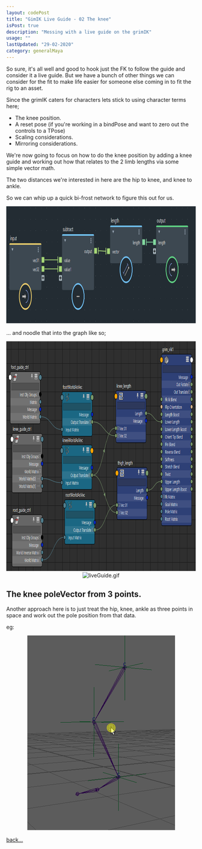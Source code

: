 ```yaml
---
layout: codePost
title: "GimIK Live Guide - 02 The knee"
isPost: true
description: "Messing with a live guide on the grimIK"
usage: ""
lastUpdated: "29-02-2020"
category: generalMaya
---
```


So sure, it's all well and good to hook just the FK to follow the guide and consider it a live guide. But we have a bunch
of other things we can consider for the fit to make life easier for someone else coming in to fit the rig to an asset.

Since the grimIK caters for characters lets stick to using character terms here;

- The knee position.
- A reset pose (if you're working in a bindPose and want to zero out the controls to a TPose)
- Scaling considerations.
- Mirroring considerations.


We're now going to focus on how to do the knee position by adding a knee guide and working out how that relates to the
2 limb lengths via some simple vector math.

The two distances we're interested in here are the hip to knee, and knee to ankle.

So we can whip up a quick bi-frost network to figure this out for us.

<center><img src="/assets/examples/bf_lenVec.png" alt="bf_lenVec.png" width="1048" height="310"></center>

... and noodle that into the graph like so;

<center><img src="/assets/examples/bf_lenVecNoodled.png" alt="/bf_lenVecNoodled.png" width="973" height="609"></center>

<center><img src="/assets/examples/liveGuide.gif" alt="liveGuide.gif" width="800" height="600"></center>

The knee poleVector from 3 points.
----------------------------------

Another approach here is to just treat the hip, knee, ankle as three points in space and work out the pole position from 
that data.

eg:

<center><img src="/assets/examples/kneePoleVecFromPoints.gif" alt="kneePoleVecFromPoints" width="393" height="516"></center>


[back...](2020-07-22-grimIKLiveGuide01.md)
